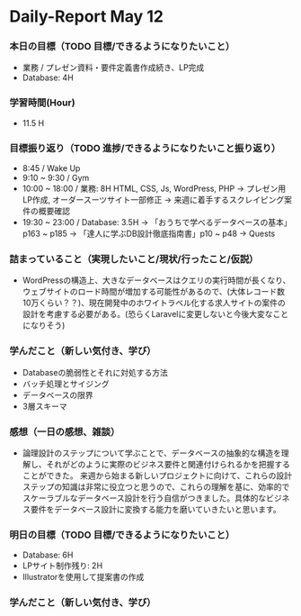 # Daily-Report May 12

### 本日の目標（TODO 目標/できるようになりたいこと）
- 業務 / プレゼン資料・要件定義書作成続き、LP完成
- Database: 4H

### 学習時間(Hour)
- 11.5 H

### 目標振り返り（TODO 進捗/できるようになりたいこと振り返り）
- 8:45 / Wake Up
- 9:10 ~ 9:30 / Gym
- 10:00 ~ 18:00 / 業務: 8H HTML, CSS, Js, WordPress, PHP
-> プレゼン用LP作成, オーダースーツサイト一部修正
-> 来週に着手するスクレイピング案件の概要確認
- 19:30 ~ 23:00 / Database: 3.5H 
-> 「おうちで学べるデータベースの基本」p163 ~ p185
-> 「達人に学ぶDB設計徹底指南書」p10 ~ p48
-> Quests


### 詰まっていること（実現したいこと/現状/行ったこと/仮説）
- WordPressの構造上、大きなデータベースはクエリの実行時間が長くなり、ウェブサイトのロード時間が増加する可能性があるので、(大体レコード数10万くらい？？)、現在開発中のホワイトラベル化する求人サイトの案件の設計を考慮する必要がある。(恐らくLaravelに変更しないと今後大変なことになりそう)

### 学んだこと（新しい気付き、学び）
- Databaseの脆弱性とそれに対処する方法
- バッチ処理とサイジング
- データベースの限界
- 3層スキーマ

### 感想（一日の感想、雑談）
- 論理設計のステップについて学ぶことで、データベースの抽象的な構造を理解し、それがどのように実際のビジネス要件と関連付けられるかを把握することができた。
来週から始まる新しいプロジェクトに向けて、これらの設計ステップの知識は非常に役立つと思うので、これらの理解を基に、効率的でスケーラブルなデータベース設計を行う自信がつきました。具体的なビジネス要件をデータベース設計に変換する能力を磨いていきたいと思います。

### 明日の目標（TODO 目標/できるようになりたいこと）
- Database: 6H
- LPサイト制作残り: 2H
- Illustratorを使用して提案書の作成
### 学んだこと（新しい気付き、学び）
